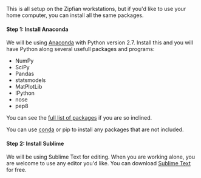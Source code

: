 This is all setup on the Zipfian workstations, but if you'd like to use your home computer, you can install all the same packages.

#### Step 1: Install Anaconda

We will be using [Anaconda](https://store.continuum.io/cshop/anaconda/) with Python version 2.7. Install this and you will have Python along several usefull packages and programs:

* NumPy
* SciPy
* Pandas
* statsmodels
* MatPlotLib
* IPython
* nose
* pep8

You can see the [full list of packages](http://docs.continuum.io/anaconda/pkg-docs.html) if you are so inclined.

You can use [conda](http://www.continuum.io/blog/conda) or pip to install any packages that are not included.


#### Step 2: Install Sublime

We will be using Sublime Text for editing. When you are working alone, you are welcome to use any editor you'd like. You can download [Sublime Text](http://www.sublimetext.com/2) for free.